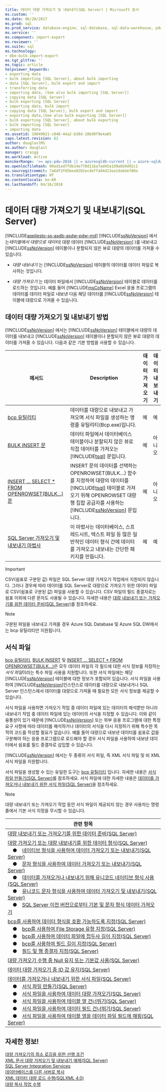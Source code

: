```yaml
---
title: 데이터 대량 가져오기 및 내보내기(SQL Server) | Microsoft 문서
ms.custom: ''
ms.date: 06/20/2017
ms.prod: sql
ms.prod_service: database-engine, sql-database, sql-data-warehouse, pdw
ms.service: ''
ms.component: import-export
ms.reviewer: ''
ms.suite: sql
ms.technology:
- dbe-bulk-import-export
ms.tgt_pltfrm: ''
ms.topic: article
helpviewer_keywords:
- exporting data
- bulk importing [SQL Server], about bulk importing
- data [SQL Server], bulk export and import
- transferring data
- importing data, (See also bulk importing [SQL Server])
- copying data [SQL Server]
- bulk exporting [SQL Server]
- importing data, bulk import
- copying data [SQL Server], bulk export and import
- exporting data,(See also bulk exporting [SQL Server])
- bulk exporting [SQL Server], about bulk exporting
- bulk importing [SQL Server]
- importing data
ms.assetid: 19049021-c048-44a2-b38d-186d9f9e4a65
caps.latest.revision: 61
author: douglaslMS
ms.author: douglasl
manager: craigg
ms.workload: Active
monikerRange: '>= aps-pdw-2016 || = azuresqldb-current || = azure-sqldw-latest || >= sql-server-2016 || = sqlallproducts-allversions'
ms.openlocfilehash: 09ad1ad7fdb14e778d11ba7ad45a1d9a6b9d92c1
ms.sourcegitcommit: 7a6df3fd5bea9282ecdeffa94d13ea1da6def80a
ms.translationtype: HT
ms.contentlocale: ko-KR
ms.lasthandoff: 04/16/2018
---
```

# <a name="bulk-import-and-export-of-data-sql-server"></a>데이터 대량 가져오기 및 내보내기(SQL Server)
[!INCLUDE[appliesto-ss-asdb-asdw-pdw-md](../../includes/appliesto-ss-asdb-asdw-pdw-md.md)]
  [!INCLUDE[ssNoVersion](../../includes/ssnoversion-md.md)] 에서는*테이블에서 대량으로 데이터(* 대량 데이터 [!INCLUDE[ssNoVersion](../../includes/ssnoversion-md.md)] )를 내보내고 [!INCLUDE[ssNoVersion](../../includes/ssnoversion-md.md)] 테이블이나 분할되지 않은 뷰로 대량의 데이터를 가져올 수 있습니다. 
  
-   *대량 내보내기* 는 [!INCLUDE[ssNoVersion](../../includes/ssnoversion-md.md)] 테이블의 데이터를 데이터 파일로 복사하는 것입니다.

-   *대량 가져오기* 는 데이터 파일에서 [!INCLUDE[ssNoVersion](../../includes/ssnoversion-md.md)] 테이블로 데이터를 로드하는 것입니다. 예를 들어 [!INCLUDE[msCoName](../../includes/msconame-md.md)] Excel 응용 프로그램의 데이터를 데이터 파일로 내보낸 다음 해당 데이터를 [!INCLUDE[ssNoVersion](../../includes/ssnoversion-md.md)] 테이블에 대량으로 가져올 수 있습니다.  
 
##  <a name="MethodsForBuliIE"></a> 데이터 대량 가져오기 및 내보내기 방법  
 [!INCLUDE[ssNoVersion](../../includes/ssnoversion-md.md)] 에서는 [!INCLUDE[ssNoVersion](../../includes/ssnoversion-md.md)] 테이블에서 대량의 데이터를 내보내고 [!INCLUDE[ssNoVersion](../../includes/ssnoversion-md.md)] 테이블이나 분할되지 않은 뷰로 대량의 데이터를 가져올 수 있습니다. 다음과 같은 기본 방법을 사용할 수 있습니다.  
 
  
|메서드|Description|데이터 가져오기|데이터 내보내기|  
|------------|-----------------|------------------|------------------|  
|[bcp 유틸리티](../../relational-databases/import-export/import-and-export-bulk-data-by-using-the-bcp-utility-sql-server.md)|데이터를 대량으로 내보내고 가져오며 서식 파일을 생성하는 명령줄 유틸리티(Bcp.exe)입니다.|예|예|  
|[BULK INSERT 문](../../relational-databases/import-export/import-bulk-data-by-using-bulk-insert-or-openrowset-bulk-sql-server.md)|데이터 파일에서 데이터베이스 테이블이나 분할되지 않은 뷰로 직접 데이터를 가져오는 [!INCLUDE[tsql](../../includes/tsql-md.md)] 문입니다.|예|아니오|  
|[INSERT ... SELECT * FROM OPENROWSET(BULK...) 문](../../relational-databases/import-export/import-bulk-data-by-using-bulk-insert-or-openrowset-bulk-sql-server.md)|INSERT 문의 데이터를 선택하는 OPENROWSET(BULK…) 함수를 지정하여 대량의 데이터를 [!INCLUDE[tsql](../../includes/tsql-md.md)] 테이블로 가져오기 위해 OPENROWSET 대량 행 집합 공급자를 사용하는 [!INCLUDE[ssNoVersion](../../includes/ssnoversion-md.md)] 문입니다.|예|아니오| 
|[SQL Server 가져오기 및 내보내기 마법사](../../integration-services/import-export-data/import-and-export-data-with-the-sql-server-import-and-export-wizard.md)|이 마법사는 데이터베이스, 스프레드시트, 텍스트 파일 등 많은 일반적인 데이터 형식 간에 데이터를 가져오고 내보내는 간단한 패키지를 만듭니다.|예|예|  
  
> [!IMPORTANT]
> CSV(쉼표로 구분된 값) 파일은 SQL Server 대량 가져오기 작업에서 지원되지 않습니다. 그러나 경우에 따라 데이터를 SQL Server로 대량으로 가져오기 위한 데이터 파일로 CSV(쉼표로 구분된 값) 파일을 사용할 수 있습니다. CSV 파일의 필드 종결자로는 쉼표 이외에 다른 문자도 사용될 수 있습니다. 자세한 내용은 [대량 내보내기 또는 가져오기를 위한 데이터 준비(SQL Server)](../../relational-databases/import-export/prepare-data-for-bulk-export-or-import-sql-server.md)를 참조하세요.

> [!NOTE]
> 구분된 파일을 내보내고 가져올 경우 Azure SQL Database 및 Azure SQL DW에서는 bcp 유틸리티만 지원됩니다.
  
##  <a name="FFs"></a> 서식 파일  
 [bcp 유틸리티](../../tools/bcp-utility.md), [BULK INSERT](../../t-sql/statements/bulk-insert-transact-sql.md) 및 [INSERT ... SELECT * FROM OPENROWSET(BULK...)](../../t-sql/functions/openrowset-transact-sql.md)은 모두 데이터 파일의 각 필드에 대한 서식 정보를 저장하는 *서식 파일*이라는 특수 파일 사용을 지원합니다. 또한 서식 파일에는 해당 [!INCLUDE[ssNoVersion](../../includes/ssnoversion-md.md)] 테이블에 대한 정보가 포함되어 있습니다. 서식 파일을 사용하여 [!INCLUDE[ssNoVersion](../../includes/ssnoversion-md.md)]인스턴스로 데이터를 대량으로 내보내거나 SQL Server 인스턴스에서 데이터를 대량으로 가져올 때 필요한 모든 서식 정보를 제공할 수 있습니다.  
  
 서식 파일을 사용하면 가져오기 작업 중 데이터 파일에 있는 데이터의 해석뿐만 아니라 내보내기 작업 중 데이터 파일에 있는 데이터의 서식을 지정할 수 있습니다. 이와 같이 융통성이 있기 때문에 [!INCLUDE[ssNoVersion](../../includes/ssnoversion-md.md)] 또는 외부 응용 프로그램에 대한 특정 요구 사항에 따라 데이터를 해석하거나 데이터의 서식을 다시 지정하기 위해 특수한 목적의 코드를 작성할 필요가 없습니다. 예를 들어 대량으로 내보낸 데이터를 쉼표로 값을 구분해야 하는 응용 프로그램으로 로드해야 할 경우 서식 파일을 사용하여 내보낸 데이터에서 쉼표를 필드 종결자로 삽입할 수 있습니다.  
  
 [!INCLUDE[ssNoVersion](../../includes/ssnoversion-md.md)] 에서는 두 종류의 서식 파일, 즉 XML 서식 파일 및 비 XML 서식 파일을 지원합니다.  
  
 서식 파일을 생성할 수 있는 유일한 도구는 [bcp 유틸리티](../../tools/bcp-utility.md) 입니다. 자세한 내용은 [서식 파일 만들기&#40;SQL Server&#41;](../../relational-databases/import-export/create-a-format-file-sql-server.md)를 참조하세요. 서식 파일에 대한 자세한 내용은 [데이터를 가져오거나 내보내기 위한 서식 파일&#40;SQL Server&#41;](../../relational-databases/import-export/format-files-for-importing-or-exporting-data-sql-server.md)을 참조하세요.  
  
> [!NOTE]
> 대량 내보내기 또는 가져오기 작업 동안 서식 파일이 제공되지 않는 경우 사용자는 명령줄에서 기본 서식 지정을 무시할 수 있습니다.

|관련 항목|
|---|
|[대량 내보내기 또는 가져오기를 위한 데이터 준비(SQL Server)](../../relational-databases/import-export/prepare-data-for-bulk-export-or-import-sql-server.md)|
|[대량 가져오기 또는 대량 내보내기를 위한 데이터 형식(SQL Server)](../../relational-databases/import-export/data-formats-for-bulk-import-or-bulk-export-sql-server.md)<br />&emsp;&#9679;&emsp;[네이티브 형식을 사용하여 데이터 가져오기 또는 내보내기(SQL Server)](../../relational-databases/import-export/use-native-format-to-import-or-export-data-sql-server.md)<br />&emsp;&#9679;&emsp;[문자 형식을 사용하여 데이터 가져오기 또는 내보내기(SQL Server)](../../relational-databases/import-export/use-character-format-to-import-or-export-data-sql-server.md)<br />&emsp;&#9679;&emsp;[데이터를 가져오거나 내보내기 위해 유니코드 네이티브 형식 사용(SQL Server)](../../relational-databases/import-export/use-unicode-native-format-to-import-or-export-data-sql-server.md)<br />&emsp;&#9679;&emsp;[유니코드 문자 형식을 사용하여 데이터 가져오기 및 내보내기(SQL Server)](../../relational-databases/import-export/use-unicode-character-format-to-import-or-export-data-sql-server.md)<br />&emsp;&#9679;&emsp;[SQL Server 이전 버전으로부터 기본 및 문자 형식 데이터 가져오기](../../relational-databases/import-export/import-native-and-character-format-data-from-earlier-versions-of-sql-server.md)|
|[bcp를 사용하여 데이터 형식을 호환 가능하도록 지정(SQL Server)](../../relational-databases/import-export/specify-data-formats-for-compatibility-when-using-bcp-sql-server.md)<br />&emsp;&#9679;&emsp;[bcp를 사용하여 File Storage 유형 지정(SQL Server)](../../relational-databases/import-export/specify-file-storage-type-by-using-bcp-sql-server.md)<br />&emsp;&#9679;&emsp;[bcp를 사용하여 데이터 파일에 접두사 길이 지정(SQL Server)](../../relational-databases/import-export/specify-prefix-length-in-data-files-by-using-bcp-sql-server.md)<br />&emsp;&#9679;&emsp;[bcp를 사용하여 필드 길이 지정(SQL Server)](../../relational-databases/import-export/specify-field-length-by-using-bcp-sql-server.md)<br />&emsp;&#9679;&emsp;[필드 및 행 종결자 지정(SQL Server)](../../relational-databases/import-export/specify-field-and-row-terminators-sql-server.md)|
|[대량 가져오기 수행 중 Null 유지 또는 기본값 사용(SQL Server)](../../relational-databases/import-export/keep-nulls-or-use-default-values-during-bulk-import-sql-server.md)|
|[데이터 대량 가져오기 중 ID 값 유지(SQL Server)](../../relational-databases/import-export/keep-identity-values-when-bulk-importing-data-sql-server.md)|
|[데이터를 가져오거나 내보내기 위한 서식 파일(SQL Server)](../../relational-databases/import-export/format-files-for-importing-or-exporting-data-sql-server.md)<br />&emsp;&#9679;&emsp;[서식 파일 만들기(SQL Server)](../../relational-databases/import-export/create-a-format-file-sql-server.md)<br />&emsp;&#9679;&emsp;[서식 파일을 사용하여 데이터 대량 가져오기(SQL Server)](../../relational-databases/import-export/use-a-format-file-to-bulk-import-data-sql-server.md)<br />&emsp;&#9679;&emsp;[서식 파일을 사용하여 테이블 열 건너뛰기(SQL Server)](../../relational-databases/import-export/use-a-format-file-to-skip-a-table-column-sql-server.md)<br />&emsp;&#9679;&emsp;[서식 파일을 사용하여 데이터 필드 건너뛰기(SQL Server)](../../relational-databases/import-export/use-a-format-file-to-skip-a-data-field-sql-server.md)<br />&emsp;&#9679;&emsp;[서식 파일을 사용하여 테이블 열을 데이터 파일 필드에 매핑(SQL Server)](../../relational-databases/import-export/use-a-format-file-to-map-table-columns-to-data-file-fields-sql-server.md)|
 
  
## <a name="more-information"></a>자세한 정보!  
 [대량 가져오기의 최소 로깅을 위한 선행 조건](../../relational-databases/import-export/prerequisites-for-minimal-logging-in-bulk-import.md)   
 [XML 문서 대량 가져오기 및 내보내기 예제&#40;SQL Server&#41;](../../relational-databases/import-export/examples-of-bulk-import-and-export-of-xml-documents-sql-server.md)   
 [SQL Server Integration Services](../../integration-services/sql-server-integration-services.md)   
 [데이터베이스를 다른 서버로 복사](../../relational-databases/databases/copy-databases-to-other-servers.md)   
 [XML 데이터 대량 로드 수행&#40;SQLXML 4.0&#41;](../../relational-databases/sqlxml-annotated-xsd-schemas-xpath-queries/bulk-load-xml/performing-bulk-load-of-xml-data-sqlxml-4-0.md)   
 [대량 복사 작업 수행](../../relational-databases/native-client/features/performing-bulk-copy-operations.md)   

  
  
